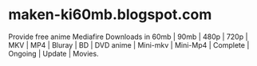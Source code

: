 maken-ki60mb.blogspot.com
=========================

Provide free anime Mediafire Downloads in 60mb | 90mb | 480p | 720p | MKV | MP4 | Bluray | BD | DVD anime | Mini-mkv | Mini-Mp4 | Complete | Ongoing | Update | Movies.
